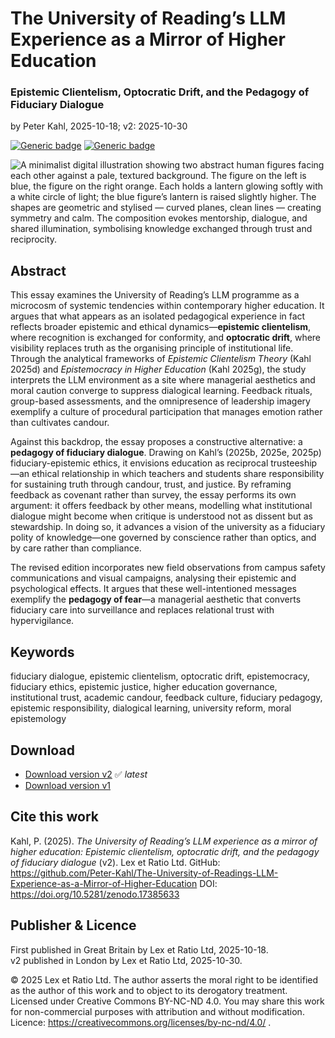 # The University of Reading’s LLM Experience as a Mirror of Higher Education

### Epistemic Clientelism, Optocratic Drift, and the Pedagogy of Fiduciary Dialogue

by Peter Kahl, 2025-10-18; v2: 2025-10-30

[![Generic badge](https://img.shields.io/badge/DOI-10.5281%2Fzenodo.17385633-blue.svg)](https://doi.org/10.5281/zenodo.17385633) [![Generic badge](https://img.shields.io/badge/ORCID-0009--0003--1616--4843-green.svg)](https://orcid.org/0009-0003-1616-4843)

![A minimalist digital illustration showing two abstract human figures facing each other against a pale, textured background. The figure on the left is blue, the figure on the right orange. Each holds a lantern glowing softly with a white circle of light; the blue figure’s lantern is raised slightly higher. The shapes are geometric and stylised — curved planes, clean lines — creating symmetry and calm. The composition evokes mentorship, dialogue, and shared illumination, symbolising knowledge exchanged through trust and reciprocity.](https://github.com/Peter-Kahl/The-University-of-Readings-LLM-Experience-as-a-Mirror-of-Higher-Education/blob/main/fiduciary_dialogue.jpg?raw=true)

## Abstract

This essay examines the University of Reading’s LLM programme as a microcosm of systemic tendencies within contemporary higher education.  It argues that what appears as an isolated pedagogical experience in fact reflects broader epistemic and ethical dynamics—**epistemic clientelism**, where recognition is exchanged for conformity, and **optocratic drift**, where visibility replaces truth as the organising principle of institutional life.  Through the analytical frameworks of _Epistemic Clientelism Theory_ (Kahl 2025d) and _Epistemocracy in Higher Education_ (Kahl 2025g), the study interprets the LLM environment as a site where managerial aesthetics and moral caution converge to suppress dialogical learning.  Feedback rituals, group-based assessments, and the omnipresence of leadership imagery exemplify a culture of procedural participation that manages emotion rather than cultivates candour.

Against this backdrop, the essay proposes a constructive alternative: a **pedagogy of fiduciary dialogue**.  Drawing on Kahl’s (2025b, 2025e, 2025p) fiduciary-epistemic ethics, it envisions education as reciprocal trusteeship—an ethical relationship in which teachers and students share responsibility for sustaining truth through candour, trust, and justice.  By reframing feedback as covenant rather than survey, the essay performs its own argument: it offers feedback by other means, modelling what institutional dialogue might become when critique is understood not as dissent but as stewardship.  In doing so, it advances a vision of the university as a fiduciary polity of knowledge—one governed by conscience rather than optics, and by care rather than compliance.

The revised edition incorporates new field observations from campus safety communications and visual campaigns, analysing their epistemic and psychological effects. It argues that these well-intentioned messages exemplify the **pedagogy of fear**—a managerial aesthetic that converts fiduciary care into surveillance and replaces relational trust with hypervigilance.

## Keywords

fiduciary dialogue, epistemic clientelism, optocratic drift, epistemocracy, fiduciary ethics, epistemic justice, higher education governance, institutional trust, academic candour, feedback culture, fiduciary pedagogy, epistemic responsibility, dialogical learning, university reform, moral epistemology

## Download

- [Download version v2](https://raw.githubusercontent.com/Peter-Kahl/The-University-of-Readings-LLM-Experience-as-a-Mirror-of-Higher-Education/master/Kahl_P_The_University_of_Readings_LLM_Experience_v2_2025-10-31.pdf) ✅ _latest_
- [Download version v1](https://raw.githubusercontent.com/Peter-Kahl/The-University-of-Readings-LLM-Experience-as-a-Mirror-of-Higher-Education/master/Kahl_P_The_University_of_Readings_LLM_Experience_2025-10-18.pdf)

## Cite this work

Kahl, P. (2025). _The University of Reading’s LLM experience as a mirror of higher education: Epistemic clientelism, optocratic drift, and the pedagogy of fiduciary dialogue_ (v2). Lex et Ratio Ltd. GitHub: https://github.com/Peter-Kahl/The-University-of-Readings-LLM-Experience-as-a-Mirror-of-Higher-Education DOI: https://doi.org/10.5281/zenodo.17385633

## Publisher & Licence

First published in Great Britain by Lex et Ratio Ltd, 2025-10-18.\
v2 published in London by Lex et Ratio Ltd, 2025-10-30.

© 2025 Lex et Ratio Ltd. The author asserts the moral right to be identified as the author of this work and to object to its derogatory treatment. Licensed under Creative Commons BY-NC-ND 4.0. You may share this work for non-commercial purposes with attribution and without modification.\
Licence: https://creativecommons.org/licenses/by-nc-nd/4.0/ .